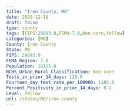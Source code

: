 ```yaml
---
title: "Iron County, MO"
date: 2020-12-18
draft: false
type: county
tags: [FIPS:29093.0,FEMA:7.0,Non-core,Yellow]
categories: [MO]
County: Iron County
State: MO
FIPS: 29093.0
FEMA_Region: 7.0
Population: 10125.0
NCHS_Urban_Rural_Classification: Non-core
Tests_in_prior_14_days: 120.0
Fourteen_day_test_rate_per_100000: 1185.0
Percent_Positivity_in_prior_14_days: 0.2
Level: Yellow
url: /states/MO/iron-county
---
```



